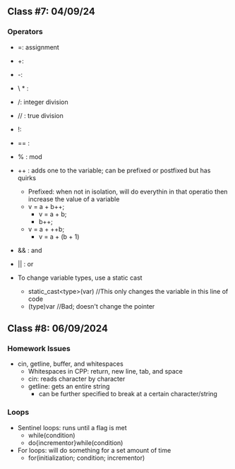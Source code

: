 ## Class #7: 04/09/24

### Operators
- =: assignment
- +:
- -:
- \ * :
- /: integer division
- // : true division
- !:
- == :
- % : mod
- ++ : adds one to the variable; can be prefixed or postfixed but has quirks
	- Prefixed: when not in isolation, will do everythin in that operatio then increase the value of a variable
	- v = a + b++; 
		- v = a + b;
		- b++;
	- v = a + ++b;
		- v = a + (b + 1)
- && : and
- || : or

- To change variable types, use a static cast
	- static_cast\<type>(var) //This only changes the variable in this line of code
	- (type)var //Bad; doesn't change the pointer

## Class #8: 06/09/2024

### Homework Issues
- cin, getline, buffer, and whitespaces
	- Whitespaces in CPP: return, new line, tab, and space
	- cin: reads character by character
	- getline: gets an entire string
		- can be further specified to break at a certain character/string

### Loops
- Sentinel loops: runs until a flag is met
	- while(condition)
	- do{incrementor}while(condition)
- For loops: will do something for a set amount of time
	- for(initialization; condition; incrementor)